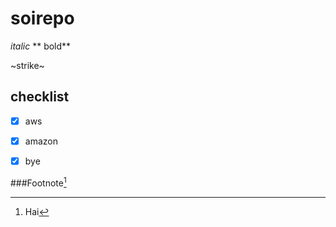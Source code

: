 # soirepo
*italic*
** bold**




~strike~
## checklist
- [x] aws
- [x] amazon
- [x] bye
  
  
###Footnote[^1] 
[^1]:Hai
